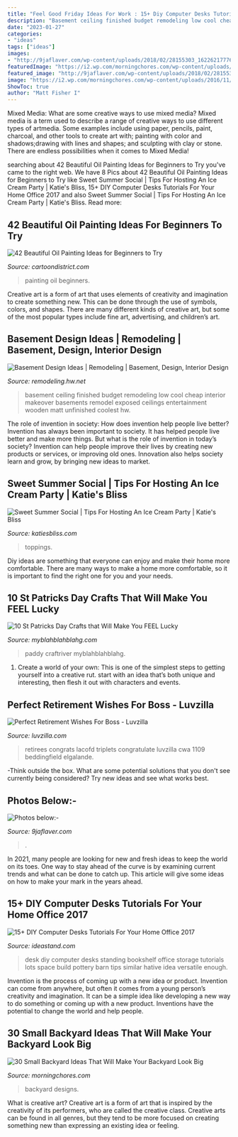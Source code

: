 ```yaml
---
title: "Feel Good Friday Ideas For Work : 15+ Diy Computer Desks Tutorials For Your Home Office 2017"
description: "Basement ceiling finished budget remodeling low cool cheap interior makeover basements remodel exposed ceilings entertainment wooden matt unfinished coolest hw"
date: "2023-01-27"
categories:
- "ideas"
tags: ["ideas"]
images:
- "http://9jaflaver.com/wp-content/uploads/2018/02/28155303_162262177760472_1898201147684945920_n.jpg"
featuredImage: "https://i2.wp.com/morningchores.com/wp-content/uploads/2016/11/14.-Your-Favorite-Color-1-535x800.jpg?resize=535%2C800"
featured_image: "http://9jaflaver.com/wp-content/uploads/2018/02/28155303_162262177760472_1898201147684945920_n.jpg"
image: "https://i2.wp.com/morningchores.com/wp-content/uploads/2016/11/14.-Your-Favorite-Color-1-535x800.jpg?resize=535%2C800"
ShowToc: true
author: "Matt Fisher I"
---
```



Mixed Media: What are some creative ways to use mixed media?
Mixed media is a term used to describe a range of creative ways to use different types of artmedia. Some examples include using paper, pencils, paint, charcoal, and other tools to create art with; painting with color and shadows;drawing with lines and shapes; and sculpting with clay or stone. There are endless possibilities when it comes to Mixed Media!

	

		
searching about 42 Beautiful Oil Painting Ideas for Beginners to Try you've came to the right web. We have 8 Pics about 42 Beautiful Oil Painting Ideas for Beginners to Try like Sweet Summer Social | Tips For Hosting An Ice Cream Party | Katie&#039;s Bliss, 15+ DIY Computer Desks Tutorials For Your Home Office 2017 and also Sweet Summer Social | Tips For Hosting An Ice Cream Party | Katie&#039;s Bliss. Read more:
		
    
## 42 Beautiful Oil Painting Ideas For Beginners To Try

<img loading=lazy src="http://www.cartoondistrict.com/wp-content/uploads/2017/12/Beautiful-Oil-Painting-Ideas-for-Beginners39.jpg" onerror="this.onerror=null;this.src='https://tse4.mm.bing.net/th?id=OIP.MINSS6b0ztsNvcL6oWJpaQHaJ4&amp;pid=15.1';" alt="42 Beautiful Oil Painting Ideas for Beginners to Try">

_Source: cartoondistrict.com_

>painting oil beginners. 

	

Creative art is a form of art that uses elements of creativity and imagination to create something new. This can be done through the use of symbols, colors, and shapes. There are many different kinds of creative art, but some of the most popular types include fine art, advertising, and children’s art.

    
## Basement Design Ideas | Remodeling | Basement, Design, Interior Design

<img loading=lazy src="https://cdnassets.hw.net/d0/86/e2836d354bf19ec0f4f8a2eed5ee/1208b-rm-bd-1-tcm17-90723.jpg" onerror="this.onerror=null;this.src='https://tse2.mm.bing.net/th?id=OIP.GBZ-idnralhQIFDcla7BZAHaE6&amp;pid=15.1';" alt="Basement Design Ideas | Remodeling | Basement, Design, Interior Design">

_Source: remodeling.hw.net_

>basement ceiling finished budget remodeling low cool cheap interior makeover basements remodel exposed ceilings entertainment wooden matt unfinished coolest hw. 

	

The role of invention in society: How does invention help people live better?
Invention has always been important to society. It has helped people live better and make more things. But what is the role of invention in today’s society? Invention can help people improve their lives by creating new products or services, or improving old ones. Innovation also helps society learn and grow, by bringing new ideas to market.

    
## Sweet Summer Social | Tips For Hosting An Ice Cream Party | Katie&#039;s Bliss

<img loading=lazy src="https://katiesbliss.com/wp-content/uploads/2016/06/Ice-Cream-Toppings-6.jpg" onerror="this.onerror=null;this.src='https://tse1.mm.bing.net/th?id=OIP.-7l8-hMGeJP5QDjrpCuNjgHaLF&amp;pid=15.1';" alt="Sweet Summer Social | Tips For Hosting An Ice Cream Party | Katie&#039;s Bliss">

_Source: katiesbliss.com_

>toppings. 

	

Diy ideas are something that everyone can enjoy and make their home more comfortable. There are many ways to make a home more comfortable, so it is important to find the right one for you and your needs.

    
## 10 St Patricks Day Crafts That Will Make You FEEL Lucky

<img loading=lazy src="http://myblahblahblahg.com/wp-content/uploads/2018/01/81fb3022f65152208ce5cd9633b23d1b.jpg" onerror="this.onerror=null;this.src='https://tse3.mm.bing.net/th?id=OIP.iD3sMmgLntXxIL2aRs4UlAHaS2&amp;pid=15.1';" alt="10 St Patricks Day Crafts that Will Make You FEEL Lucky">

_Source: myblahblahblahg.com_

>paddy craftriver myblahblahblahg. 

	

1. Create a world of your own: This is one of the simplest steps to getting yourself into a creative rut. start with an idea that’s both unique and interesting, then flesh it out with characters and events.

    
## Perfect Retirement Wishes For Boss - Luvzilla

<img loading=lazy src="https://www.luvzilla.com/wp-content/uploads/2021/04/Retirement-Wishes-For-Boss-768x512.png" onerror="this.onerror=null;this.src='https://tse1.mm.bing.net/th?id=OIP.mzSLScxgq8JtzpDykvT8XgHaE8&amp;pid=15.1';" alt="Perfect Retirement Wishes For Boss - Luvzilla">

_Source: luvzilla.com_

>retirees congrats lacofd triplets congratulate luvzilla cwa 1109 beddingfield elgalande. 

	

-Think outside the box. What are some potential solutions that you don't see currently being considered? Try new ideas and see what works best. 

    
## Photos Below:-

<img loading=lazy src="http://9jaflaver.com/wp-content/uploads/2018/02/28155303_162262177760472_1898201147684945920_n.jpg" onerror="this.onerror=null;this.src='https://tse3.mm.bing.net/th?id=OIP.Lq6lI-FDdRt9-Xfl__zjUgHaJQ&amp;pid=15.1';" alt="Photos below:-">

_Source: 9jaflaver.com_

>. 

	

In 2021, many people are looking for new and fresh ideas to keep the world on its toes. One way to stay ahead of the curve is by examining current trends and what can be done to catch up. This article will give some ideas on how to make your mark in the years ahead.

    
## 15+ DIY Computer Desks Tutorials For Your Home Office 2017

<img loading=lazy src="https://ideastand.com/wp-content/uploads/2015/09/1-diy-computer-desk-ideas-tutorials.jpg" onerror="this.onerror=null;this.src='https://tse4.mm.bing.net/th?id=OIP.dFzfkdoAhFf8NUIvCKW_EgHaJ4&amp;pid=15.1';" alt="15+ DIY Computer Desks Tutorials For Your Home Office 2017">

_Source: ideastand.com_

>desk diy computer desks standing bookshelf office storage tutorials lots space build pottery barn tips similar hative idea versatile enough. 

	

Invention is the process of coming up with a new idea or product. Invention can come from anywhere, but often it comes from a young person’s creativity and imagination. It can be a simple idea like developing a new way to do something or coming up with a new product. Inventions have the potential to change the world and help people.

    
## 30 Small Backyard Ideas That Will Make Your Backyard Look Big

<img loading=lazy src="https://i2.wp.com/morningchores.com/wp-content/uploads/2016/11/14.-Your-Favorite-Color-1-535x800.jpg?resize=535%2C800" onerror="this.onerror=null;this.src='https://tse1.mm.bing.net/th?id=OIP.TFLRE-Q23FBLJQG_N03iyAHaLE&amp;pid=15.1';" alt="30 Small Backyard Ideas That Will Make Your Backyard Look Big">

_Source: morningchores.com_

>backyard designs. 

	

What is creative art?
Creative art is a form of art that is inspired by the creativity of its performers, who are called the creative class. Creative arts can be found in all genres, but they tend to be more focused on creating something new than expressing an existing idea or feeling.


